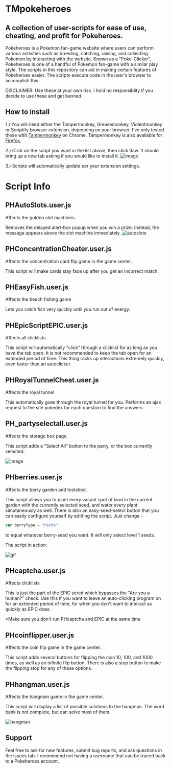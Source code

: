 # TMpokeheroes
## A collection of user-scripts for ease of use, cheating, and profit for Pokeheroes.

Pokeheroes is a Pokemon fan-game website where users can perform various activities such as breeding, catching, raising, and collecting Pokemon by interacting with the website. Known as a "Poke-Clicker", Pokeheroes is one of a handful of Pokemon fan-game with a similar play style.
The scripts in this repository can aid in making certain features of Pokeheroes easier. The scripts execute code in the user's browser to accomplish this.
 
DISCLAIMER: Use these at your own risk. I hold no responsiblity if you decide to use these and get banned.

## How to install

1.) You will need either the Tampermonkey, Greasemonkey, Violentmonkey or Scriptify browser extension, depending on your browser. I've only tested these with [Tampermonkey](https://chrome.google.com/webstore/detail/tampermonkey/dhdgffkkebhmkfjojejmpbldmpobfkfo?hl=en) on Chrome. Tampermonkey is also available for [Firefox.](https://addons.mozilla.org/en-US/firefox/addon/tampermonkey/)

2.) Click on the script you want in the list above, then click Raw. It should bring up a new tab asking if you would like to install it. ![image](https://i.imgur.com/v1ZHsIo.png)

3.) Scripts will automatically update per your extension settings.

# Script Info

## PHAutoSlots.user.js
Affects the golden slot machines.

Removes the delayed alert-box popup when you win a prize. Instead, the message appears above the slot machine immediately.
![autoslots](https://i.imgur.com/sOutpiD.png)

## PHConcentrationCheater.user.js
Affects the concentration card flip game in the game center.

This script will make cards stay face up after you get an incorrect match.

## PHEasyFish.user.js
Affects the beach fishing game

Lets you catch fish very quickly until you run out of energy.

## PHEpicScriptEPIC.user.js
Affects all clicklists.

This script will automatically "click" through a clicklist for as long as you have the tab open.
It is not recommended to keep the tab open for an extended period of time. This thing racks up interactions extremely quickly, even faster than an autoclicker.

## PHRoyalTunnelCheat.user.js
Affects the royal tunnel

This automatically goes through the royal tunnel for you. Performs an ajax request to the site pokedex for each question to find the answers

## PH_partyselectall.user.js
Affects the storage box page.

This script adds a "Select All" button to the party, or the box currently selected.

![image](https://i.imgur.com/EeE2Ryr.png)

## PHberries.user.js
Affects the berry garden and toolshed.

This script allows you to plant every vacant spot of land in the current garden with the currently selected seed, and water every plant simutaneously as well. There is also an easy-seed-select button that you can easily configure yourself by editting the script. Just change -
```javascript
var berryType = "Pecha";
```
to equal whatever berry-seed you want. It will only select level 1 seeds.

The script in action:

![gif](https://i.imgur.com/2TaRFk8.gif)

## PHcaptcha.user.js
Affects clicklists

This is just the part of the EPIC script which bypasses the "Are you a human?" check. Use this if you want to leave an auto-clicking program on for an extended period of time, for when you don't want to interact as quickly as EPIC does.

*Make sure you don't run PHcaptcha and EPIC at the same time


## PHcoinflipper.user.js
Affects the coin flip game in the game center.

This script adds several buttons for flipping the coin 10, 100, and 1000 times, as well as an infinite flip button. There is also a stop button to make the flipping stop for any of these options.

## PHhangman.user.js
Affects the hangman game in the game center.

This script will display a list of possible solutions to the hangman. The word bank is not complete, but can solve most of them.

![hangman](https://i.imgur.com/3hO4bYM.png)

## Support

Feel free to ask for new features, submit bug reports, and ask questions in the issues tab. I recommend not having a username that can be traced back to a Pokeheroes account.

